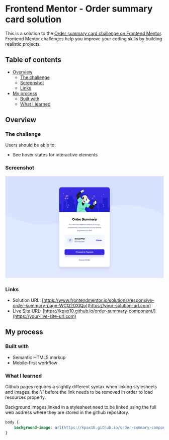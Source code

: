 # Frontend Mentor - Order summary card solution

This is a solution to the [Order summary card challenge on Frontend Mentor](https://www.frontendmentor.io/challenges/order-summary-component-QlPmajDUj). Frontend Mentor challenges help you improve your coding skills by building realistic projects. 

## Table of contents

- [Overview](#overview)
  - [The challenge](#the-challenge)
  - [Screenshot](#screenshot)
  - [Links](#links)
- [My process](#my-process)
  - [Built with](#built-with)
  - [What I learned](#what-i-learned)

## Overview

### The challenge

Users should be able to:

- See hover states for interactive elements

### Screenshot

![](screenshot-order-summary-card.png)

### Links

- Solution URL: [https://www.frontendmentor.io/solutions/responsive-order-summary-page-WCQ2DXIQo](https://your-solution-url.com)
- Live Site URL: [https://kpax10.github.io/order-summary-component/](https://your-live-site-url.com)

## My process

### Built with

- Semantic HTML5 markup
- Mobile-first workflow

### What I learned

Github pages requires a slightly different syntax when linking stylesheets and images.  the '/' before the link needs to be removed in order to load resources properly.

Background images linked in a stylesheet need to be linked using the full web address where they are stored in the github repository.

```css
body {
    background-image: url(https://kpax10.github.io/order-summary-component/images/pattern-background-mobile.svg);
}
```